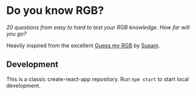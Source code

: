 # Do you know RGB?

_20 questions from easy to hard to test your RGB knowledge. How far will you go?_

Heavily inspired from the excellent [Guess my RGB](https://susam.net/myrgb.html) by [Susam](https://github.com/susam).

## Development

This is a classic create-react-app repository. Run `npm start` to start local development.